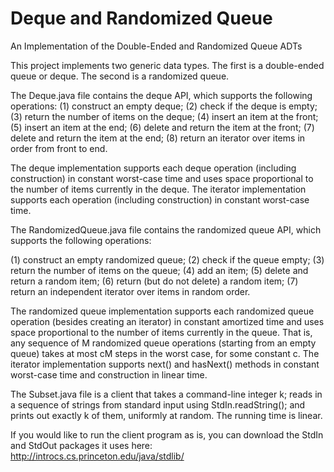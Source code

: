 # Deque and Randomized Queue

An Implementation of the Double-Ended and Randomized Queue ADTs

This project implements two generic data types. The first is a double-ended queue or deque. The second is a randomized queue.

The Deque.java file contains the deque API, which supports the following operations: 
(1) construct an empty deque;
(2) check if the deque is empty; 
(3) return the number of items on the deque; 
(4) insert an item at the front; 
(5) insert an item at the end; 
(6) delete and return the item at the front; 
(7) delete and return the item at the end; 
(8) return an iterator over items in order from front to end.

The deque implementation supports each deque operation (including construction) in constant worst-case time and uses space proportional to the number of items currently in the deque. The iterator implementation supports each operation (including construction) in constant worst-case time.

The RandomizedQueue.java file contains the randomized queue API, which supports the following operations: 

(1) construct an empty randomized queue;
(2) check if the queue empty;
(3) return the number of items on the queue;
(4) add an item;
(5) delete and return a random item;
(6) return (but do not delete) a random item;
(7) return an independent iterator over items in random order.

The randomized queue implementation supports each randomized queue operation (besides creating an iterator) in constant amortized time and uses space proportional to the number of items currently in the queue. That is, any sequence of M randomized queue operations (starting from an empty queue) takes at most cM steps in the worst case, for some constant c. The iterator implementation supports next() and hasNext() methods in constant worst-case time and construction in linear time.

The Subset.java file is a client that takes a command-line integer k; reads in a sequence of strings from standard input using StdIn.readString(); and prints out exactly k of them, uniformly at random. The running time is linear.

If you would like to run the client program as is, you can download the StdIn and StdOut packages it uses here: http://introcs.cs.princeton.edu/java/stdlib/
